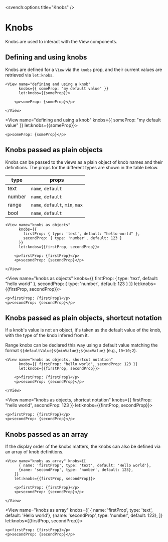 <script>
   import { View } from 'svench';
</script>

<svench:options title="Knobs" />

# Knobs

Knobs are used to interact with the View components.

## Defining and using knobs

Knobs are defined for a `View` via the `knobs` prop, and their current values are retrieved via `let:knobs`.

```svelte
<View name="defining and using a knob" 
      knobs={{ someProp: "my default value" }} 
      let:knobs={{someProp}}>

    <p>someProp: {someProp}</p>

</View>
```

<View name="defining and using a knob" knobs={{ someProp: "my default value" }} let:knobs={{someProp}}>

    <p>someProp: {someProp}</p>

</View>

## Knobs passed as plain objects

Knobs can be passed to the views as a plain object of knob names and their definitions. The props for the different types are shown in the table below.


| type      | props                           |
|-----------|---------------------------------|
| text      | `name`, `default`               |
| number    | `name`, `default`               |
| range     | `name`, `default`, `min`, `max` |
| bool      | `name`, `default`               |

```svelte
<View name="knobs as objects" 
      knobs={{ 
        firstProp: { type: 'text', default: "hello world" }, 
        secondProp: { type: 'number', default: 123 } 
      }} 
      let:knobs={{firstProp, secondProp}}>

    <p>firstProp: {firstProp}</p>
    <p>secondProp: {secondProp}</p>

</View>
```

<View name="knobs as objects" 
      knobs={{ 
        firstProp: { type: 'text', default: "hello world" }, 
        secondProp: { type: 'number', default: 123 } 
      }} 
      let:knobs={{firstProp, secondProp}}>

    <p>firstProp: {firstProp}</p>
    <p>secondProp: {secondProp}</p>

</View>

## Knobs passed as plain objects, shortcut notation

If a knob's value is not an object, it's taken as the default value of the knob, with the type of the knob infered from it.

Range knobs can be declared this way using a default value matching the format `${defaultValue}${minValue};${maxValue}` (e.g., `10+10;2`).


```svelte
<View name="knobs as objects, shortcut notation" 
      knobs={{ firstProp: "hello world", secondProp: 123 }} 
      let:knobs={{firstProp, secondProp}}>

    <p>firstProp: {firstProp}</p>
    <p>secondProp: {secondProp}</p>

</View>
```

<View name="knobs as objects, shortcut notation" knobs={{ firstProp: "hello world", secondProp: 123 }} let:knobs={{firstProp, secondProp}}>

    <p>firstProp: {firstProp}</p>
    <p>secondProp: {secondProp}</p>

</View>

## Knobs passed as an array

If the display order of the knobs matters, the knobs can also be defined via an array of knob definitions. 

```svelte
<View name="knobs as array" knobs={[ 
      { name: 'firstProp', type: 'text', default: 'Hello world'}, 
      {name: 'secondProp', type: 'number', default: 123},
    ]}  
    let:knobs={{firstProp, secondProp}}>

    <p>firstProp: {firstProp}</p>
    <p>secondProp: {secondProp}</p>

</View>
```

<View name="knobs as array" knobs={[ 
      { name: 'firstProp', type: 'text', default: 'Hello world'}, 
      {name: 'secondProp', type: 'number', default: 123},
    ]}  
    let:knobs={{firstProp, secondProp}}>

    <p>firstProp: {firstProp}</p>
    <p>secondProp: {secondProp}</p>

</View>
